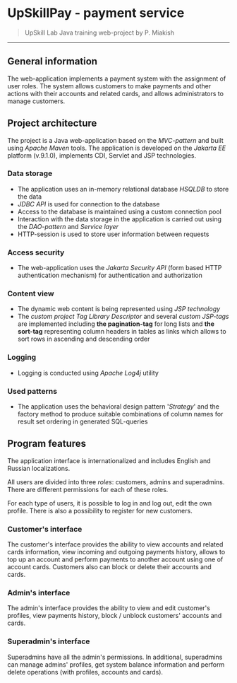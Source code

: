 # UpSkillPay - payment service

> UpSkill Lab Java training web-project by P. Miakish

---

## General information

The web-application implements a payment system with the assignment of user roles. The system allows customers to make payments and other actions with their accounts and related cards, and allows administrators to manage customers.

## Project architecture

The project is a Java web-application based on the *MVC-pattern* and built using *Apache Maven* tools. 
The application is developed on the *Jakarta EE* platform (v.9.1.0), implements CDI, Servlet and JSP technologies.

### Data storage

- The application uses an in-memory relational database *HSQLDB* to store the data
- *JDBC API* is used for connection to the database
- Access to the database is maintained using a custom connection pool
- Interaction with the data storage in the application is carried out using the *DAO-pattern* and *Service layer*
- HTTP-session is used to store user information between requests 

### Access security

- The web-application uses the *Jakarta Security API* (form based HTTP authentication mechanism) for authentication and authorization 

### Content view

- The dynamic web content is being represented using *JSP technology*
- The *custom project Tag Library Descriptor* and several *custom JSP-tags* are implemented including **the pagination-tag** for long lists and **the sort-tag** representing column headers in tables as links which allows to sort rows in ascending and descending order

### Logging

- Logging is conducted using *Apache Log4j* utility

### Used patterns

- The application uses the behavioral design pattern '*Strategy*' and the factory method to produce suitable combinations of column names for result set ordering in generated SQL-queries

## Program features 

The application interface is internationalized and includes English and Russian localizations. 

All users are divided into three *roles*: customers, admins and superadmins. There are different permissions for each of these roles.

For each type of users, it is possible to log in and log out, edit the own profile. There is also a possibility to register for new customers. 

### Customer's interface

The customer's interface provides the ability to view accounts and related cards information, view incoming and outgoing payments history, allows to top up an account and perform payments to another account using one of account cards. Customers also can block or delete their accounts and cards.

### Admin's interface

The admin's interface provides the ability to view and edit customer's profiles, view payments history, block / unblock customers' accounts and cards.

### Superadmin's interface

Superadmins have all the admin's permissions. In additional, superadmins can manage admins' profiles, get system balance information and perform delete operations (with profiles, accounts and cards).